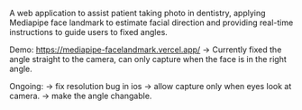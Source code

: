 A web application to assist patient taking photo in dentistry, applying Mediapipe face landmark to estimate facial direction and providing real-time instructions to guide users to fixed angles.

Demo: https://mediapipe-facelandmark.vercel.app/
-> Currently fixed the angle straight to the camera, can only capture when the face is in the right angle.

Ongoing:
-> fix resolution bug in ios
-> allow capture only when eyes look at camera.
-> make the angle changable.
